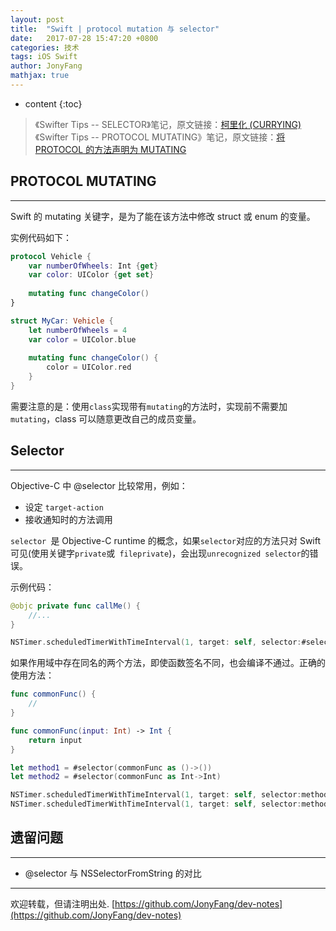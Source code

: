 ```yaml
---
layout: post
title:  "Swift | protocol mutation 与 selector"
date:   2017-07-28 15:47:20 +0800
categories: 技术
tags: iOS Swift
author: JonyFang
mathjax: true
---
```


* content
{:toc}


> 《Swifter Tips -- SELECTOR》笔记，原文链接：[柯里化 (CURRYING)](http://swifter.tips/currying/)
> 《Swifter Tips -- PROTOCOL MUTATING》笔记，原文链接：[将 PROTOCOL 的方法声明为 MUTATING](http://swifter.tips/protocol-mutation/)







## PROTOCOL MUTATING
----

Swift 的 mutating 关键字，是为了能在该方法中修改 struct 或 enum 的变量。

实例代码如下：

```swift
protocol Vehicle {
    var numberOfWheels: Int {get}
    var color: UIColor {get set}
    
    mutating func changeColor()
}

struct MyCar: Vehicle {
    let numberOfWheels = 4
    var color = UIColor.blue
    
    mutating func changeColor() {
        color = UIColor.red
    }
}
```

需要注意的是：使用` class `实现带有` mutating `的方法时，实现前不需要加` mutating`，class 可以随意更改自己的成员变量。


## Selector 
----

Objective-C 中 @selector 比较常用，例如：

- 设定 `target-action`
- 接收通知时的方法调用

`selector `是 Objective-C runtime 的概念，如果` selector `对应的方法只对 Swift 可见(使用关键字` private `或` fileprivate`)，会出现` unrecognized selector `的错误。

示例代码：

```swift
@objc private func callMe() {
    //...
}

NSTimer.scheduledTimerWithTimeInterval(1, target: self, selector:#selector(callMe), userInfo: nil, repeats: true)
```

如果作用域中存在同名的两个方法，即使函数签名不同，也会编译不通过。正确的使用方法：

```swift
func commonFunc() {
    //
}

func commonFunc(input: Int) -> Int {
    return input
}

let method1 = #selector(commonFunc as ()->())
let method2 = #selector(commonFunc as Int->Int)

NSTimer.scheduledTimerWithTimeInterval(1, target: self, selector:method1, userInfo: nil, repeats: true)
NSTimer.scheduledTimerWithTimeInterval(1, target: self, selector:method2, userInfo: nil, repeats: true)
```

## 遗留问题
----

- @selector 与 NSSelectorFromString 的对比



----

欢迎转载，但请注明出处. [https://github.com/JonyFang/dev-notes](https://github.com/JonyFang/dev-notes)